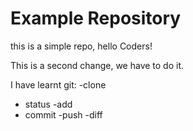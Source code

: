 # Example Repository
this is a simple repo, hello Coders! 

This is a second change, we have to do it.

I have learnt git:
-clone
- status
-add
- commit
-push
-diff
